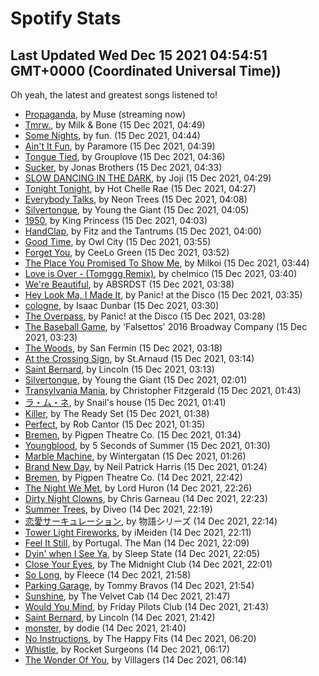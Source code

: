 
# Spotify Stats
## Last Updated Wed Dec 15 2021 04:54:51 GMT+0000 (Coordinated Universal Time))

Oh yeah, the latest and greatest songs listened to!

- [Propaganda](https://www.last.fm/music/Muse/_/Propaganda), by Muse (streaming now)
- [Tmrw.](https://www.last.fm/music/Milk+&+Bone/_/Tmrw.), by Milk & Bone (15 Dec 2021, 04:49)
- [Some Nights](https://www.last.fm/music/fun./_/Some+Nights), by fun. (15 Dec 2021, 04:44)
- [Ain't It Fun](https://www.last.fm/music/Paramore/_/Ain%27t+It+Fun), by Paramore (15 Dec 2021, 04:39)
- [Tongue Tied](https://www.last.fm/music/Grouplove/_/Tongue+Tied), by Grouplove (15 Dec 2021, 04:36)
- [Sucker](https://www.last.fm/music/Jonas+Brothers/_/Sucker), by Jonas Brothers (15 Dec 2021, 04:33)
- [SLOW DANCING IN THE DARK](https://www.last.fm/music/Joji/_/SLOW+DANCING+IN+THE+DARK), by Joji (15 Dec 2021, 04:29)
- [Tonight Tonight](https://www.last.fm/music/Hot+Chelle+Rae/_/Tonight+Tonight), by Hot Chelle Rae (15 Dec 2021, 04:27)
- [Everybody Talks](https://www.last.fm/music/Neon+Trees/_/Everybody+Talks), by Neon Trees (15 Dec 2021, 04:08)
- [Silvertongue](https://www.last.fm/music/Young+the+Giant/_/Silvertongue), by Young the Giant (15 Dec 2021, 04:05)
- [1950](https://www.last.fm/music/King+Princess/_/1950), by King Princess (15 Dec 2021, 04:03)
- [HandClap](https://www.last.fm/music/Fitz+and+the+Tantrums/_/HandClap), by Fitz and the Tantrums (15 Dec 2021, 04:00)
- [Good Time](https://www.last.fm/music/Owl+City/_/Good+Time), by Owl City (15 Dec 2021, 03:55)
- [Forget You](https://www.last.fm/music/CeeLo+Green/_/Forget+You), by CeeLo Green (15 Dec 2021, 03:52)
- [The Place You Promised To Show Me](https://www.last.fm/music/Milkoi/_/The+Place+You+Promised+To+Show+Me), by Milkoi (15 Dec 2021, 03:44)
- [Love is Over - (Tomggg Remix)](https://www.last.fm/music/chelmico/_/Love+is+Over+-+(Tomggg+Remix)), by chelmico (15 Dec 2021, 03:40)
- [We're Beautiful](https://www.last.fm/music/ABSRDST/_/We%27re+Beautiful), by ABSRDST (15 Dec 2021, 03:38)
- [Hey Look Ma, I Made It](https://www.last.fm/music/Panic!+at+the+Disco/_/Hey+Look+Ma,+I+Made+It), by Panic! at the Disco (15 Dec 2021, 03:35)
- [cologne](https://www.last.fm/music/Isaac+Dunbar/_/cologne), by Isaac Dunbar (15 Dec 2021, 03:30)
- [The Overpass](https://www.last.fm/music/Panic!+at+the+Disco/_/The+Overpass), by Panic! at the Disco (15 Dec 2021, 03:28)
- [The Baseball Game](https://www.last.fm/music/%27Falsettos%27+2016+Broadway+Company/_/The+Baseball+Game), by 'Falsettos' 2016 Broadway Company (15 Dec 2021, 03:23)
- [The Woods](https://www.last.fm/music/San+Fermin/_/The+Woods), by San Fermin (15 Dec 2021, 03:18)
- [At the Crossing Sign](https://www.last.fm/music/St.Arnaud/_/At+the+Crossing+Sign), by St.Arnaud (15 Dec 2021, 03:14)
- [Saint Bernard](https://www.last.fm/music/Lincoln/_/Saint+Bernard), by Lincoln (15 Dec 2021, 03:13)
- [Silvertongue](https://www.last.fm/music/Young+the+Giant/_/Silvertongue), by Young the Giant (15 Dec 2021, 02:01)
- [Transylvania Mania](https://www.last.fm/music/Christopher+Fitzgerald/_/Transylvania+Mania), by Christopher Fitzgerald (15 Dec 2021, 01:43)
- [ラ・ム・ネ](https://www.last.fm/music/Snail%27s+house/_/%E3%83%A9%E3%83%BB%E3%83%A0%E3%83%BB%E3%83%8D), by Snail's house (15 Dec 2021, 01:41)
- [Killer](https://www.last.fm/music/The+Ready+Set/_/Killer), by The Ready Set (15 Dec 2021, 01:38)
- [Perfect](https://www.last.fm/music/Rob+Cantor/_/Perfect), by Rob Cantor (15 Dec 2021, 01:35)
- [Bremen](https://www.last.fm/music/Pigpen+Theatre+Co./_/Bremen), by Pigpen Theatre Co. (15 Dec 2021, 01:34)
- [Youngblood](https://www.last.fm/music/5+Seconds+of+Summer/_/Youngblood), by 5 Seconds of Summer (15 Dec 2021, 01:30)
- [Marble Machine](https://www.last.fm/music/Wintergatan/_/Marble+Machine), by Wintergatan (15 Dec 2021, 01:26)
- [Brand New Day](https://www.last.fm/music/Neil+Patrick+Harris/_/Brand+New+Day), by Neil Patrick Harris (15 Dec 2021, 01:24)
- [Bremen](https://www.last.fm/music/Pigpen+Theatre+Co./_/Bremen), by Pigpen Theatre Co. (14 Dec 2021, 22:42)
- [The Night We Met](https://www.last.fm/music/Lord+Huron/_/The+Night+We+Met), by Lord Huron (14 Dec 2021, 22:26)
- [Dirty Night Clowns](https://www.last.fm/music/Chris+Garneau/_/Dirty+Night+Clowns), by Chris Garneau (14 Dec 2021, 22:23)
- [Summer Trees](https://www.last.fm/music/Diveo/_/Summer+Trees), by Diveo (14 Dec 2021, 22:19)
- [恋愛サーキュレーション](https://www.last.fm/music/%E7%89%A9%E8%AA%9E%E3%82%B7%E3%83%AA%E3%83%BC%E3%82%BA/_/%E6%81%8B%E6%84%9B%E3%82%B5%E3%83%BC%E3%82%AD%E3%83%A5%E3%83%AC%E3%83%BC%E3%82%B7%E3%83%A7%E3%83%B3), by 物語シリーズ (14 Dec 2021, 22:14)
- [Tower Light Fireworks](https://www.last.fm/music/iMeiden/_/Tower+Light+Fireworks), by iMeiden (14 Dec 2021, 22:11)
- [Feel It Still](https://www.last.fm/music/Portugal.+The+Man/_/Feel+It+Still), by Portugal. The Man (14 Dec 2021, 22:09)
- [Dyin' when I See Ya](https://www.last.fm/music/Sleep+State/_/Dyin%27+when+I+See+Ya), by Sleep State (14 Dec 2021, 22:05)
- [Close Your Eyes](https://www.last.fm/music/The+Midnight+Club/_/Close+Your+Eyes), by The Midnight Club (14 Dec 2021, 22:01)
- [So Long](https://www.last.fm/music/Fleece/_/So+Long), by Fleece (14 Dec 2021, 21:58)
- [Parking Garage](https://www.last.fm/music/Tommy+Bravos/_/Parking+Garage), by Tommy Bravos (14 Dec 2021, 21:54)
- [Sunshine](https://www.last.fm/music/The+Velvet+Cab/_/Sunshine), by The Velvet Cab (14 Dec 2021, 21:47)
- [Would You Mind](https://www.last.fm/music/Friday+Pilots+Club/_/Would+You+Mind), by Friday Pilots Club (14 Dec 2021, 21:43)
- [Saint Bernard](https://www.last.fm/music/Lincoln/_/Saint+Bernard), by Lincoln (14 Dec 2021, 21:42)
- [monster](https://www.last.fm/music/dodie/_/monster), by dodie (14 Dec 2021, 21:40)
- [No Instructions](https://www.last.fm/music/The+Happy+Fits/_/No+Instructions), by The Happy Fits (14 Dec 2021, 06:20)
- [Whistle](https://www.last.fm/music/Rocket+Surgeons/_/Whistle), by Rocket Surgeons (14 Dec 2021, 06:17)
- [The Wonder Of You](https://www.last.fm/music/Villagers/_/The+Wonder+Of+You), by Villagers (14 Dec 2021, 06:14)

